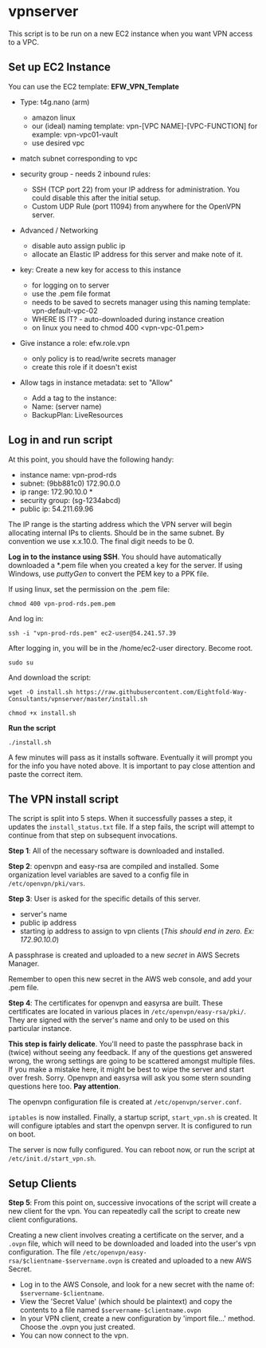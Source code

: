 # vpnserver

This script is to be run on a new EC2 instance when you want VPN access to a VPC.

## Set up EC2 Instance

You can use the EC2 template:  **EFW_VPN_Template**

- Type:  t4g.nano  (arm)
  - amazon linux
  - our (ideal) naming template:   vpn-[VPC NAME]-[VPC-FUNCTION]   for example: vpn-vpc01-vault
  - use desired vpc

- match subnet corresponding to vpc

- security group - needs 2 inbound rules:
   - SSH (TCP port 22) from your IP address for administration. You could disable this after the initial setup.
   - Custom UDP Rule (port 11094) from anywhere for the OpenVPN server.

- Advanced / Networking
  - disable auto assign public ip
  - allocate an Elastic IP address for this server and make note of it.

- key: Create a new key for access to this instance
  - for logging on to server
  - use the .pem file format
  - needs to be saved to secrets manager using this naming template:  vpn-default-vpc-02
  - WHERE IS IT?  - auto-downloaded during instance creation
  - on linux you need to   chmod 400 <vpn-vpc-01.pem>
       
- Give instance a role:   efw.role.vpn 
  - only policy is to read/write secrets manager
  - create this role if it doesn't exist

- Allow tags in instance metadata: set to "Allow"
  - Add a tag to the instance:
  - Name:   (server name)
  - BackupPlan: LiveResources

## Log in and run script

At this point, you should have the following handy:

- instance name:  vpn-prod-rds
- subnet: (9bb881c0)  172.90.0.0
- ip range: 172.90.10.0 *
- security group: (sg-1234abcd)
- public ip: 54.211.69.96

The IP range is the starting address which the VPN server will begin allocating internal IPs to clients. Should be in the same subnet. By convention we use x.x.10.0. The final digit needs to be 0. 

**Log in to the instance using SSH**. You should have automatically downloaded a *.pem file when you created a key for the server. If using Windows, use *puttyGen* to convert the PEM key to a PPK file.

If using linux, set the permission on the .pem file:

    chmod 400 vpn-prod-rds.pem.pem
    
And log in:

    ssh -i "vpn-prod-rds.pem" ec2-user@54.241.57.39

After logging in, you will be in the /home/ec2-user directory. Become root.

    sudo su

And download the script:

    wget -O install.sh https://raw.githubusercontent.com/Eightfold-Way-Consultants/vpnserver/master/install.sh

    chmod +x install.sh

**Run the script**

    ./install.sh

A few minutes will pass as it installs software. Eventually it will prompt you for the info you have noted above. It is important to pay close attention and paste the correct item.

## The VPN install script

The script is split into 5 steps. When it successfully passes a step, it updates the `install_status.txt` file. If a step fails, the script will attempt to continue from that step on subsequent invocations.

**Step 1**: All of the necessary software is downloaded and installed.

**Step 2**: openvpn and easy-rsa are compiled and installed.  Some organization level variables are saved to a config file in `/etc/openvpn/pki/vars`.

**Step 3**: User is asked for the specific details of this server.

- server's name
- public ip address
- starting ip address to assign to vpn clients (*This should end in zero. Ex: 172.90.10.0*)

A passphrase is created and uploaded to a new *secret* in AWS Secrets Manager. 

Remember to open this new secret in the AWS web console, and add your .pem file.

**Step 4**: The certificates for openvpn and easyrsa are built. These certificates are located in various places in `/etc/openvpn/easy-rsa/pki/`. They are signed with the server's name and only to be used on this particular instance. 

**This step is fairly delicate**. You'll need to paste the passphrase back in (twice) without seeing any feedback. If any of the questions get answered wrong, the wrong settings are going to be scattered amongst multiple files. If you make a mistake here, it might be best to wipe the server and start over fresh. Sorry. Openvpn and easyrsa will ask you some stern sounding questions here too. **Pay attention**.

The openvpn configuration file is created at `/etc/openvpn/server.conf`. 

`iptables` is now installed. Finally, a startup script, `start_vpn.sh` is created. It will configure iptables and start the openvpn server. It is configured to run on boot. 

The server is now fully configured. You can reboot now, or run the script at `/etc/init.d/start_vpn.sh`.

## Setup Clients

**Step 5**: From this point on, successive invocations of the script will create a new client for the vpn. You can repeatedly call the script to create new client configurations. 

Creating a new client involves creating a certificate on the server, and a `.ovpn` file, which will need to be downloaded and loaded into the user's vpn configuration. The file `/etc/openvpn/easy-rsa/$clientname-$servername.ovpn` is created and uploaded to a new AWS Secret.

- Log in to the AWS Console, and look for a new secret with the name of: `$servername-$clientname`.
- View the 'Secret Value' (which should be plaintext) and copy the contents to a file named `$servername-$clientname.ovpn`
- In your VPN client, create a new configuration by 'import file...' method. Choose the .ovpn you just created.
- You can now connect to the vpn.






